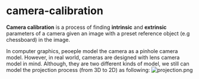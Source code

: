 # camera-calibration

**Camera calibration** is a process of finding **intrinsic** and **extrinsic** parameters of a camera given an image with a preset reference object (e.g chessboard) in the image.

In computer graphics, peoeple model the camera as a pinhole camera model. However, in real world, cameras are designed with lens camera model in mind. Although, they are two different kinds of model, we still can model the projection process (from 3D to 2D) as following:
![projection.png](projection.png)


